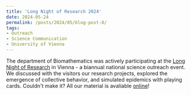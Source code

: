 ```yaml
---
title: 'Long Night of Research 2024'
date: 2024-05-24
permalink: /posts/2024/05/blog-post-8/
tags:
- Outreach
- Science Communication
- University of Vienna
---
```


The department of Biomathematics was actively participating at the [Long Night of Research](https://langenachtderforschung.at/) in Vienna - a biannual national science outreach event. 
We discussed with the visitors our research projects, explored the emergence of collective behavior, and simulated epidemics with playing cards. 
Couldn't make it? All our material is avaliable [online](https://sites.google.com/view/saramerinoaceituno/outreach/lange-nacht-der-forschung-2024?authuser=0)!

